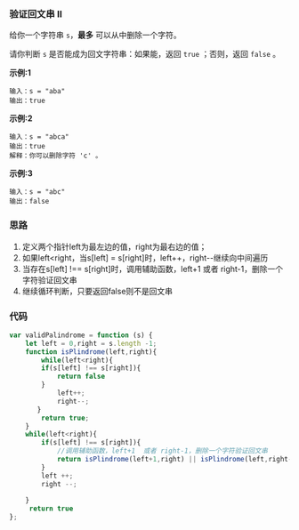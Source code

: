 ###  验证回文串 II

给你一个字符串 `s`，**最多** 可以从中删除一个字符。

请你判断 `s` 是否能成为回文字符串：如果能，返回 `true` ；否则，返回 `false` 。

**示例:1**

```
输入：s = "aba"
输出：true
```

**示例:2**

```
输入：s = "abca"
输出：true
解释：你可以删除字符 'c' 。
```

**示例:3**

```
输入：s = "abc"
输出：false
```



### 思路

1. 定义两个指针left为最左边的值，right为最右边的值；
1. 如果left<right，当s[left] = s[right]时，left++，right--继续向中间遍历
1. 当存在s[left] !== s[right]时，调用辅助函数，left+1  或者 right-1，删除一个字符验证回文串
1. 继续循环判断，只要返回false则不是回文串

### 代码

```js
var validPalindrome = function (s) {
    let left = 0,right = s.length -1;
    function isPlindrome(left,right){
        while(left<right){
        if(s[left] !== s[right]){
            return false
        }
            left++;
            right--;
       }
        return true;
    }
    while(left<right){
        if(s[left] !== s[right]){
            //调用辅助函数，left+1  或者 right-1，删除一个字符验证回文串
            return isPlindrome(left+1,right) || isPlindrome(left,right-1)
        }
        left ++;
        right --;
       
    }
     return true
};
```



